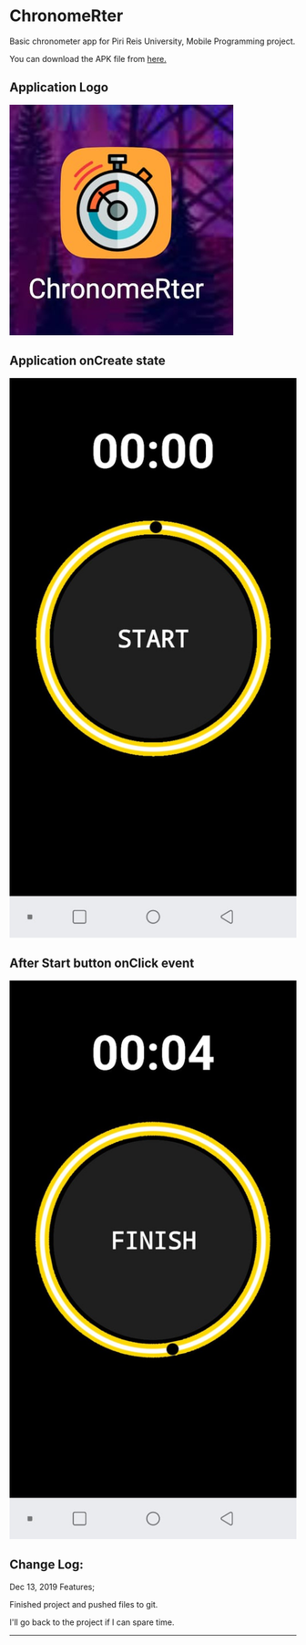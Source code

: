 # ChronomeRter
Basic chronometer app for Piri Reis University, Mobile Programming project.

You can download the APK file from [here.](https://github.com/MertKRC/ChronomeRter/raw/master/app/release/app-release.apk)

## Application Logo
![ChronomeRter Logo](https://raw.githubusercontent.com/MertKRC/ChronomeRter/master/Github/ReadmeImg/icon.png)

## Application onCreate state
![ChronomeRter onCreate state](https://raw.githubusercontent.com/MertKRC/ChronomeRter/master/Github/ReadmeImg/main.PNG)

## After Start button onClick event
![ChronomeRter after start button onClick](https://raw.githubusercontent.com/MertKRC/ChronomeRter/master/Github/ReadmeImg/main2.PNG)


Change Log:
-------------------------------
Dec 13, 2019 Features;

Finished project and pushed files to git.

I'll go back to the project if I can spare time.

-------------------------------

